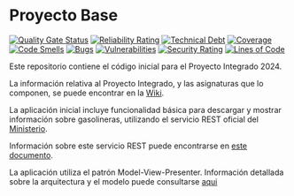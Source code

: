 # Proyecto Base

[![Quality Gate Status](https://sonarcloud.io/api/project_badges/measure?project=App-Gasolineras-Grupo1&metric=alert_status)](https://sonarcloud.io/summary/new_code?id=App-Gasolineras-Grupo1)
[![Reliability Rating](https://sonarcloud.io/api/project_badges/measure?project=App-Gasolineras-Grupo1&metric=reliability_rating)](https://sonarcloud.io/summary/new_code?id=App-Gasolineras-Grupo1)
[![Technical Debt](https://sonarcloud.io/api/project_badges/measure?project=App-Gasolineras-Grupo1&metric=sqale_index)](https://sonarcloud.io/summary/new_code?id=App-Gasolineras-Grupo1)
[![Coverage](https://sonarcloud.io/api/project_badges/measure?project=App-Gasolineras-Grupo1&metric=coverage)](https://sonarcloud.io/summary/new_code?id=App-Gasolineras-Grupo1)
[![Code Smells](https://sonarcloud.io/api/project_badges/measure?project=App-Gasolineras-Grupo1&metric=code_smells)](https://sonarcloud.io/summary/new_code?id=App-Gasolineras-Grupo1)
[![Bugs](https://sonarcloud.io/api/project_badges/measure?project=App-Gasolineras-Grupo1&metric=bugs)](https://sonarcloud.io/summary/new_code?id=App-Gasolineras-Grupo1)
[![Vulnerabilities](https://sonarcloud.io/api/project_badges/measure?project=App-Gasolineras-Grupo1&metric=vulnerabilities)](https://sonarcloud.io/summary/new_code?id=App-Gasolineras-Grupo1)
[![Security Rating](https://sonarcloud.io/api/project_badges/measure?project=App-Gasolineras-Grupo1&metric=security_rating)](https://sonarcloud.io/summary/new_code?id=App-Gasolineras-Grupo1)
[![Lines of Code](https://sonarcloud.io/api/project_badges/measure?project=App-Gasolineras-Grupo1&metric=ncloc)](https://sonarcloud.io/summary/new_code?id=App-Gasolineras-Grupo1)

Este repositorio contiene el código inicial para el Proyecto Integrado 2024.

La información relativa al Proyecto Integrado, y las asignaturas que lo componen, se puede encontrar en la [Wiki](https://github.com/isunican/docsProyectoIntegrado/wiki).

La aplicación inicial incluye funcionalidad básica para descargar y mostrar información sobre gasolineras, utilizando el servicio REST oficial del [Ministerio](https://sedeaplicaciones.minetur.gob.es/ServiciosRESTCarburantes/PreciosCarburantes/help).

Información sobre este servicio REST puede encontrarse en [este documento](servicio-gasolineras.md).

La aplicación utiliza el patrón Model-View-Presenter. Información detallada sobre la arquitectura y el modelo puede consultarse [aqui](Docs/Models/README.md)
